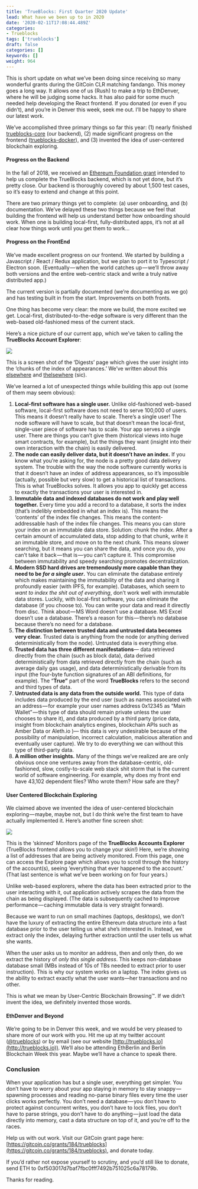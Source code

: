```yaml
---
title: 'TrueBlocks: First Quarter 2020 Update'
lead: What have we been up to in 2020
date: '2020-02-11T17:08:44.489Z'
categories:
- Trueblocks
tags: ['trueblocks']
draft: false
categories: []
keywords: []
weight: 964
---
```


This is short update on what we’ve been doing since receiving so many wonderful grants during the GitCoin CLR matching fandango. This money goes a long way. It allows one of us (Rush) to make a trip to EthDenver, where he will be judging some hacks. It has also paid for some much needed help developing the React frontend. If you donated (or even if you didn’t), and you’re in Denver this week, seek me out. I’ll be happy to share our latest work.

We’ve accomplished three primary things so far this year: (1) nearly finished [trueblocks-core](https://github.com/TrueBlocks/trueblocks-core) (our backend), (2) made significant progress on the frontend ([trueblocks-docker](https://github.com/TrueBlocks/trueblocks-docker)), and (3) invented the idea of user-centered blockchain exploring.

#### Progress on the Backend

In the fall of 2018, we received an [Ethereum Foundation grant](https://bitcoinist.com/trueblocks-ethereum-foundation-grant/) intended to help us complete the TrueBlocks backend, which is not yet done, but it’s pretty close. Our backend is thoroughly covered by about 1,500 test cases, so it’s easy to extend and change at this point.

There are two primary things yet to complete: (a) user onboarding, and (b) documentation. We’ve delayed these two things because we feel that building the frontend will help us understand better how onboarding should work. When one is building local-first, fully-distributed apps, it’s not at all clear how things work until you get them to work…

#### Progress on the FrontEnd

We’ve made excellent progress on our frontend. We started by building a Javascript / React / Redux application, but we plan to port it to Typescript / Electron soon. (Eventually — when the world catches up — we’ll throw away both versions and the entire web-centric stack and write a truly native distributed app.)

The current version is partially documented (we’re documenting as we go) and has testing built in from the start. Improvements on both fronts.

One thing has become very clear: the more we build, the more excited we get. Local-first, distributed-to-the-edge software is very different than the web-based old-fashioned mess of the current stack.

Here’s a nice picture of our current app, which we’ve taken to calling the **TrueBlocks Account Explorer**:

![](/blog/img/036-TrueBlocks-First-Quarter-2020-Update-001.png)

This is a screen shot of the ‘Digests’ page which gives the user insight into the ‘chunks of the index of appearances.’ We’ve written about this [elsewhere](https://medium.com/@tjayrush/indexing-addresses-on-the-ethereum-blockchain-5c0806161eb9) and [thelsewhere](https://medium.com/@tjayrush) (sic).

We’ve learned a lot of unexpected things while building this app out (some of them may seem obvious):

1.  **Local-first software has a single user.** Unlike old-fashioned web-based software, local-first software does not need to serve 100,000 of users. This means it doesn’t really have to scale. There’s a single user! The node software will have to scale, but that doesn’t mean the local-first, single-user piece of software has to scale. Your app serves a single user. There are things you can’t give them (historical views into huge smart contracts, for example), but the things they want (insight into their own interaction with the chain) is easily delivered.
2.  **The node can easily deliver data, but it doesn’t have an index.** If you know what you’re asking for, the node is a pretty good data delivery system. The trouble with the way the node software currently works is that it doesn’t have an index of address appearances, so it’s impossible (actually, possible but very slow) to get a historical list of transactions. This is what TrueBlocks solves. It allows you app to quickly get access to exactly the transactions your user is interested in.
3.  **Immutable data and indexed databases do not work and play well together.** Every time you add a record to a database, it sorts the index (that’s indelibly embedded in what an index is). This means the ‘contents’ of the index file changes. This means the content-addressable hash of the index file changes. This means you can store your index on an immutable data store. Solution: chunk the index. After a certain amount of accumulated data, stop adding to that chunk, write it an immutable store, and move on to the next chunk. This means slower searching, but it means you can share the data, and once you do, you can’t take it back — that is — you can’t capture it. This compromise between immutability and speedy searching promotes decentralization.
4.  **Modern SSD hard drives are tremendously more capable than they need to be _for a single user_.** You can eliminate the database entirely which makes maintaining the immutability of the data and sharing it profoundly easier (with IPFS, for example). Databases, which seem to _want to index the shit out of everything_, don’t work well with immutable data stores. Luckily, with local-first software, you can eliminate the database (if you choose to). You can write your data and read it directly from disc. Think about — MS Word doesn’t use a database. MS Excel doesn’t use a database. There’s a reason for this — there’s no database because there’s no need for a database.
5.  **The distinction between trusted data and untrusted data becomes very clear.** Trusted data is anything from the node (or anything derived deterministically from the node). Untrusted data is everything else.
6.  **Trusted data has three different manifestations**— data retrieved directly from the chain (such as block data), data derived deterministically from data retrieved directly from the chain (such as average daily gas usage), and data deterministically derivable from its input (the four-byte function signatures of an ABI definitions, for example). The “**True”** part of the word **TrueBlocks** refers to the second and third types of data.
7.  **Untrusted data is any data from the outside world.** This type of data includes data produced by the end user (such as names associated with an address — for example your user names address 0x12345 as “Main Wallet” — this type of data should remain private unless the user chooses to share it), and data produced by a third party (price data, insight from blockchain analytics engines, blockchain APIs such as Amber Data or Aleth.io )— this data is very undesirable because of the possibility of manipulation, incorrect calculation, malicious alteration and eventually user capture). We try to do everything we can without this type of third-party data.
8.  **A million other insights.** Many of the things we’ve realized are are only obvious once one ventures away from the database-centric, old-fashioned, slow, costly-to-scale web stack shit storm that is the current world of software engineering. For example, why does my front end have 43,102 dependent files? Who wrote them? How safe are they?

#### User Centered Blockchain Exploring

We claimed above we invented the idea of user-centered blockchain exploring — maybe, maybe not, but I do think we’re the first team to have actually implemented it. Here’s another fine screen shot:

![](/blog/img/036-TrueBlocks-First-Quarter-2020-Update-002.png)

This is the ‘skinned’ Monitors page of the **TrueBlocks Accounts Explorer** (TrueBlocks frontend allows you to change your skin!) Here, we’re showing a list of addresses that are being actively monitored. From this page, one can access the Explore page which allows you to scroll through the history of the account(s), seeing ‘everything that ever happened to the account.’ (That last sentence is what we’ve been working on for four years.)

Unlike web-based explorers, where the data has been extracted prior to the user interacting with it, out application actively scrapes the data from the chain as being displayed. (The data is subsequently cached to improve performance — caching immutable data is very straight forward).

Because we want to run on small machines (laptops, desktops), we don’t have the luxury of extracting the entire Ethereum data structure into a fast database prior to the user telling us what she’s interested in. Instead, we extract only the index, delaying further extraction until the user tells us what she wants.

When the user asks us to monitor an address, then and only then, do we extract the history of _only this single address_. This keeps non-database database small (MBs instead of 10s of TBs needed to extract prior to user instruction). This is why our system works on a laptop. The index gives us the ability to extract exactly what the user wants—her transactions and no other.

This is what we mean by User-Centric Blockchain Browsing™. If we didn’t invent the idea, we definitely invented those words.

#### EthDenver and Beyond

We’re going to be in Denver this week, and we would be very pleased to share more of our work with you. Hit me up at my twitter account ([@trueblocks](http://twitter.com/@trueblocks)) or by email (see our website [http://trueblocks.io](http://trueblocks.io)). We’ll also be attending EthBerlin and Berlin Blockchain Week this year. Maybe we’ll have a chance to speak there.

### Conclusion

When your application has but a single user, everything get simpler. You don’t have to worry about your app staying in memory to stay snappy — spawning processes and reading no-parse binary files every time the user clicks works perfectly. You don’t need a database — you don’t have to protect against concurrent writes, you don’t have to lock files, you don’t have to parse strings, you don’t have to do anything — just load the data directly into memory, cast a data structure on top of it, and you’re off to the races.

Help us with out work. Visit our GitCoin grant page here: [https://gitcoin.co/grants/184/trueblocks](https://gitcoin.co/grants/184/trueblocks), and donate today.

If you’d rather not expose yourself to scrutiny, and you’d still like to donate, send ETH to 0xf503017d7baf7fbc0fff7492b751025c6a78179b.

Thanks for reading.
